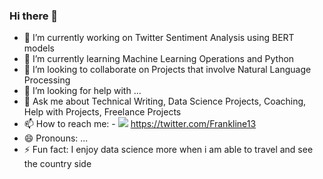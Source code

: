 ### Hi there 👋


- 🔭 I’m currently working on Twitter Sentiment Analysis using BERT models
- 🌱 I’m currently learning Machine Learning Operations and Python
- 👯 I’m looking to collaborate on Projects that involve Natural Language Processing
- 🤔 I’m looking for help with ...
- 💬 Ask me about Technical Writing, Data Science Projects, Coaching, Help with Projects, Freelance Projects 
- 📫 How to reach me:
      - <img src="{https://img.shields.io/badge/Twitter-1DA1F2?style=for-the-badge&logo=twitter&logoColor=white}" />  https://twitter.com/Frankline13
- 😄 Pronouns: ...
- ⚡ Fun fact: I enjoy data science more when i am able to travel and see the country side

